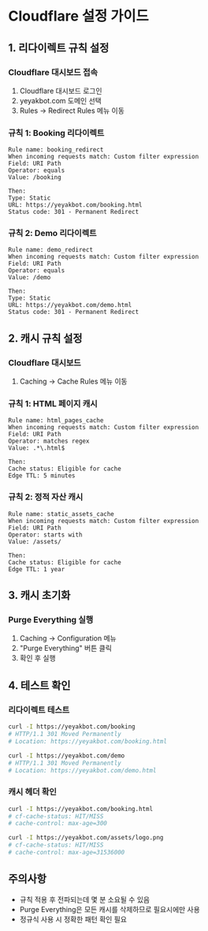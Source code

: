 # Cloudflare 설정 가이드

## 1. 리다이렉트 규칙 설정

### Cloudflare 대시보드 접속
1. Cloudflare 대시보드 로그인
2. yeyakbot.com 도메인 선택
3. Rules → Redirect Rules 메뉴 이동

### 규칙 1: Booking 리다이렉트
```
Rule name: booking_redirect
When incoming requests match: Custom filter expression
Field: URI Path
Operator: equals
Value: /booking

Then:
Type: Static
URL: https://yeyakbot.com/booking.html
Status code: 301 - Permanent Redirect
```

### 규칙 2: Demo 리다이렉트
```
Rule name: demo_redirect
When incoming requests match: Custom filter expression
Field: URI Path
Operator: equals
Value: /demo

Then:
Type: Static
URL: https://yeyakbot.com/demo.html
Status code: 301 - Permanent Redirect
```

## 2. 캐시 규칙 설정

### Cloudflare 대시보드
1. Caching → Cache Rules 메뉴 이동

### 규칙 1: HTML 페이지 캐시
```
Rule name: html_pages_cache
When incoming requests match: Custom filter expression
Field: URI Path
Operator: matches regex
Value: .*\.html$

Then:
Cache status: Eligible for cache
Edge TTL: 5 minutes
```

### 규칙 2: 정적 자산 캐시
```
Rule name: static_assets_cache
When incoming requests match: Custom filter expression
Field: URI Path
Operator: starts with
Value: /assets/

Then:
Cache status: Eligible for cache
Edge TTL: 1 year
```

## 3. 캐시 초기화

### Purge Everything 실행
1. Caching → Configuration 메뉴
2. "Purge Everything" 버튼 클릭
3. 확인 후 실행

## 4. 테스트 확인

### 리다이렉트 테스트
```bash
curl -I https://yeyakbot.com/booking
# HTTP/1.1 301 Moved Permanently
# Location: https://yeyakbot.com/booking.html

curl -I https://yeyakbot.com/demo  
# HTTP/1.1 301 Moved Permanently
# Location: https://yeyakbot.com/demo.html
```

### 캐시 헤더 확인
```bash
curl -I https://yeyakbot.com/booking.html
# cf-cache-status: HIT/MISS
# cache-control: max-age=300

curl -I https://yeyakbot.com/assets/logo.png
# cf-cache-status: HIT/MISS  
# cache-control: max-age=31536000
```

## 주의사항

- 규칙 적용 후 전파되는데 몇 분 소요될 수 있음
- Purge Everything은 모든 캐시를 삭제하므로 필요시에만 사용
- 정규식 사용 시 정확한 패턴 확인 필요